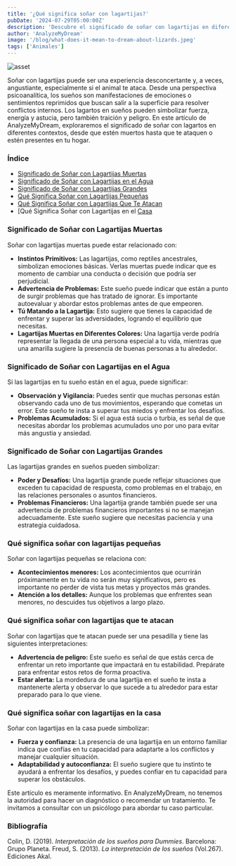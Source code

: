 ```yaml
---
title: '¿Qué significa soñar con lagartijas?'
pubDate: '2024-07-29T05:00:00Z'
description: 'Descubre el significado de soñar con lagartijas en diferentes contextos, desde lagartijas muertas hasta ataques y su presencia en tu hogar. Explora cómo interpretar estos sueños en relación con tu vida y tus emociones.'
author: 'AnalyzeMyDream'
image: '/blog/what-does-it-mean-to-dream-about-lizards.jpeg'
tags: ['Animales']
---
```


![asset](/blog/what-does-it-mean-to-dream-about-lizards.jpeg)

Soñar con lagartijas puede ser una experiencia desconcertante y, a veces, angustiante, especialmente si el animal te ataca. Desde una perspectiva psicoanalítica, los sueños son manifestaciones de emociones o sentimientos reprimidos que buscan salir a la superficie para resolver conflictos internos. Los lagartos en sueños pueden simbolizar fuerza, energía y astucia, pero también traición y peligro. En este artículo de AnalyzeMyDream, exploraremos el significado de soñar con lagartos en diferentes contextos, desde que estén muertos hasta que te ataquen o estén presentes en tu hogar.

### Índice

- [Significado de Soñar con Lagartijas Muertas](#significado-de-soñar-con-lagartijas-muertas)
- [Significado de Soñar con Lagartijas en el Agua](#significado-de-soñar-con-lagartijas-en-el-agua)
- [Significado de Soñar con Lagartijas Grandes](#significado-de-soñar-con-lagartijas-grandes)
- [Qué Significa Soñar con Lagartijas Pequeñas](#que-significa-soñar-con-lagartijas-pequenas)
- [Qué Significa Soñar con Lagartijas Que Te Atacan](#que-significa-soñar-con-lagartijas-que-te-atacan)
- [Qué Significa Soñar con Lagartijas en el [Casa](#que-significa-soñar-con-lagartijas-en-la-casa)

### Significado de Soñar con Lagartijas Muertas

Soñar con lagartijas muertas puede estar relacionado con:

- **Instintos Primitivos:** Las lagartijas, como reptiles ancestrales, simbolizan emociones básicas. Verlas muertas puede indicar que es momento de cambiar una conducta o decisión que podría ser perjudicial.
- **Advertencia de Problemas:** Este sueño puede indicar que están a punto de surgir problemas que has tratado de ignorar. Es importante autoevaluar y abordar estos problemas antes de que empeoren.
- **Tú Matando a la Lagartija:** Esto sugiere que tienes la capacidad de enfrentar y superar las adversidades, logrando el equilibrio que necesitas.
- **Lagartijas Muertas en Diferentes Colores:** Una lagartija verde podría representar la llegada de una persona especial a tu vida, mientras que una amarilla sugiere la presencia de buenas personas a tu alrededor.

### Significado de Soñar con Lagartijas en el Agua

Si las lagartijas en tu sueño están en el agua, puede significar:

- **Observación y Vigilancia:** Puedes sentir que muchas personas están observando cada uno de tus movimientos, esperando que cometas un error. Este sueño te insta a superar tus miedos y enfrentar los desafíos.
- **Problemas Acumulados:** Si el agua está sucia o turbia, es señal de que necesitas abordar los problemas acumulados uno por uno para evitar más angustia y ansiedad.

### Significado de Soñar con Lagartijas Grandes

Las lagartijas grandes en sueños pueden simbolizar:

- **Poder y Desafíos:** Una lagartija grande puede reflejar situaciones que exceden tu capacidad de respuesta, como problemas en el trabajo, en las relaciones personales o asuntos financieros.
- **Problemas Financieros:** Una lagartija grande también puede ser una advertencia de problemas financieros importantes si no se manejan adecuadamente. Este sueño sugiere que necesitas paciencia y una estrategia cuidadosa.

### Qué significa soñar con lagartijas pequeñas

Soñar con lagartijas pequeñas se relaciona con:

- **Acontecimientos menores:** Los acontecimientos que ocurrirán próximamente en tu vida no serán muy significativos, pero es importante no perder de vista tus metas y proyectos más grandes.
- **Atención a los detalles:** Aunque los problemas que enfrentes sean menores, no descuides tus objetivos a largo plazo.

### Qué significa soñar con lagartijas que te atacan

Soñar con lagartijas que te atacan puede ser una pesadilla y tiene las siguientes interpretaciones:

- **Advertencia de peligro:** Este sueño es señal de que estás cerca de enfrentar un reto importante que impactará en tu estabilidad. Prepárate para enfrentar estos retos de forma proactiva.
- **Estar alerta:** La mordedura de una lagartija en el sueño te insta a mantenerte alerta y observar lo que sucede a tu alrededor para estar preparado para lo que viene.

### Qué significa soñar con lagartijas en la casa

Soñar con lagartijas en la casa puede simbolizar:

- **Fuerza y ​​confianza:** La presencia de una lagartija en un entorno familiar indica que confías en tu capacidad para adaptarte a los conflictos y manejar cualquier situación.
- **Adaptabilidad y autoconfianza:** El sueño sugiere que tu instinto te ayudará a enfrentar los desafíos, y puedes confiar en tu capacidad para superar los obstáculos.

Este artículo es meramente informativo. En AnalyzeMyDream, no tenemos la autoridad para hacer un diagnóstico o recomendar un tratamiento. Te invitamos a consultar con un psicólogo para abordar tu caso particular.

### Bibliografía

Colin, D. (2019). *Interpretación de los sueños para Dummies*. Barcelona: Grupo Planeta. 
Freud, S. (2013). *La interpretación de los sueños* (Vol.267). Ediciones Akal.